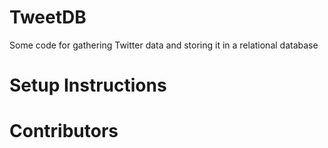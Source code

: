 # TweetDB
Some code for gathering Twitter data and storing it in a relational database

# Setup Instructions 

# Contributors
